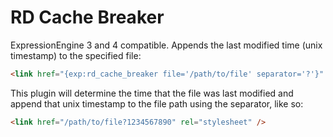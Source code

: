 # RD Cache Breaker

ExpressionEngine 3 and 4 compatible. Appends the last modified time (unix timestamp) to the specified file:

```html
<link href="{exp:rd_cache_breaker file='/path/to/file' separator='?'}" rel="stylesheet" />
```

This plugin will determine the time that the file was last modified and append that unix timestamp to the file path using the separator, like so:

```html
<link href="/path/to/file?1234567890" rel="stylesheet" />
```